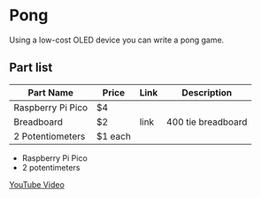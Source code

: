 # Pong
Using a low-cost OLED device you can write a pong game.

## Part list

|Part Name|Price|Link|Description|
|---------|-----|----|-----------|
|Raspberry Pi Pico|$4||
|Breadboard|$2|link|400 tie breadboard|
|2 Potentiometers|$1 each||

* Raspberry Pi Pico
* 2 potentimeters


[YouTube Video](https://www.youtube.com/watch?v=W6Yr9gv2dTQ)
